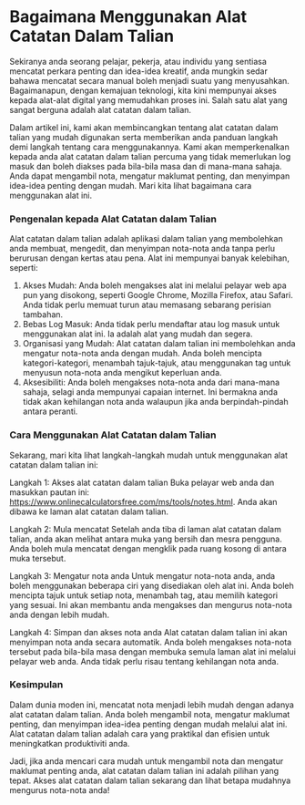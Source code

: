 Bagaimana Menggunakan Alat Catatan Dalam Talian
===============================================

Sekiranya anda seorang pelajar, pekerja, atau individu yang sentiasa mencatat perkara penting dan idea-idea kreatif, anda mungkin sedar bahawa mencatat secara manual boleh menjadi suatu yang menyusahkan. Bagaimanapun, dengan kemajuan teknologi, kita kini mempunyai akses kepada alat-alat digital yang memudahkan proses ini. Salah satu alat yang sangat berguna adalah alat catatan dalam talian.

Dalam artikel ini, kami akan membincangkan tentang alat catatan dalam talian yang mudah digunakan serta memberikan anda panduan langkah demi langkah tentang cara menggunakannya. Kami akan memperkenalkan kepada anda alat catatan dalam talian percuma yang tidak memerlukan log masuk dan boleh diakses pada bila-bila masa dan di mana-mana sahaja. Anda dapat mengambil nota, mengatur maklumat penting, dan menyimpan idea-idea penting dengan mudah. Mari kita lihat bagaimana cara menggunakan alat ini.

### Pengenalan kepada Alat Catatan dalam Talian

Alat catatan dalam talian adalah aplikasi dalam talian yang membolehkan anda membuat, mengedit, dan menyimpan nota-nota anda tanpa perlu berurusan dengan kertas atau pena. Alat ini mempunyai banyak kelebihan, seperti:

1. Akses Mudah: Anda boleh mengakses alat ini melalui pelayar web apa pun yang disokong, seperti Google Chrome, Mozilla Firefox, atau Safari. Anda tidak perlu memuat turun atau memasang sebarang perisian tambahan.
2. Bebas Log Masuk: Anda tidak perlu mendaftar atau log masuk untuk menggunakan alat ini. Ia adalah alat yang mudah dan segera.
3. Organisasi yang Mudah: Alat catatan dalam talian ini membolehkan anda mengatur nota-nota anda dengan mudah. Anda boleh mencipta kategori-kategori, menambah tajuk-tajuk, atau menggunakan tag untuk menyusun nota-nota anda mengikut keperluan anda.
4. Aksesibiliti: Anda boleh mengakses nota-nota anda dari mana-mana sahaja, selagi anda mempunyai capaian internet. Ini bermakna anda tidak akan kehilangan nota anda walaupun jika anda berpindah-pindah antara peranti.

### Cara Menggunakan Alat Catatan dalam Talian

Sekarang, mari kita lihat langkah-langkah mudah untuk menggunakan alat catatan dalam talian ini:

Langkah 1: Akses alat catatan dalam talian Buka pelayar web anda dan masukkan pautan ini: <https://www.onlinecalculatorsfree.com/ms/tools/notes.html>. Anda akan dibawa ke laman alat catatan dalam talian.

Langkah 2: Mula mencatat Setelah anda tiba di laman alat catatan dalam talian, anda akan melihat antara muka yang bersih dan mesra pengguna. Anda boleh mula mencatat dengan mengklik pada ruang kosong di antara muka tersebut.

Langkah 3: Mengatur nota anda Untuk mengatur nota-nota anda, anda boleh menggunakan beberapa ciri yang disediakan oleh alat ini. Anda boleh mencipta tajuk untuk setiap nota, menambah tag, atau memilih kategori yang sesuai. Ini akan membantu anda mengakses dan mengurus nota-nota anda dengan lebih mudah.

Langkah 4: Simpan dan akses nota anda Alat catatan dalam talian ini akan menyimpan nota anda secara automatik. Anda boleh mengakses nota-nota tersebut pada bila-bila masa dengan membuka semula laman alat ini melalui pelayar web anda. Anda tidak perlu risau tentang kehilangan nota anda.

### Kesimpulan

Dalam dunia moden ini, mencatat nota menjadi lebih mudah dengan adanya alat catatan dalam talian. Anda boleh mengambil nota, mengatur maklumat penting, dan menyimpan idea-idea penting dengan mudah melalui alat ini. Alat catatan dalam talian adalah cara yang praktikal dan efisien untuk meningkatkan produktiviti anda.

Jadi, jika anda mencari cara mudah untuk mengambil nota dan mengatur maklumat penting anda, alat catatan dalam talian ini adalah pilihan yang tepat. Akses alat catatan dalam talian sekarang dan lihat betapa mudahnya mengurus nota-nota anda!